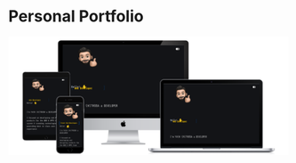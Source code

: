 # Personal Portfolio
<a href ="https://yashchitroda.github.io/Portfolio">
<img src="https://github.com/yashchitroda/Portfolio/blob/main/images/Preview.jpg">
</a>
